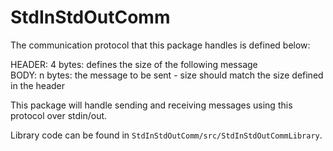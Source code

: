 # StdInStdOutComm

The communication protocol that this package handles is defined below:

HEADER: 4 bytes: defines the size of the following message  
BODY: n bytes: the message to be sent - size should match the size defined in the header

This package will handle sending and receiving messages using this protocol over stdin/out.

Library code can be found in `StdInStdOutComm/src/StdInStdOutCommLibrary`.
